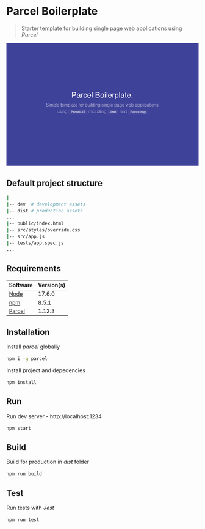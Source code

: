 # Parcel Boilerplate

> Starter template for building single page web applications using *Parcel* 

![landing-app](img/landing-app.png) 

## Default project structure

```bash
|
|-- dev  # development assets
|-- dist # production assets
...
|-- public/index.html
|-- src/styles/override.css
|-- src/app.js
|-- tests/app.spec.js
...
```

## Requirements

| Software                                                     | Version(s) |
| ------------------------------------------------------------ | ---------- |
| [Node](https://nodejs.org/en/download/current/)              | 17.6.0     |
| [npm](https://docs.npmjs.com/downloading-and-installing-node-js-and-npm) | 8.5.1      |
| [Parcel](https://parceljs.org/)                              | 1.12.3     |

## Installation

Install *parcel* globally

```bash
npm i -g parcel
```

Install project and depedencies

```bash
npm install
```

## Run

Run dev server - http://localhost:1234

```bash
npm start
```

## Build

Build for production in *dist* folder

```bash
npm run build
```

## Test

Run tests with *Jest*

```bash
npm run test
```

